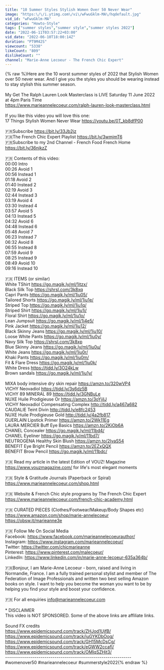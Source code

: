```yaml
---
title: "10 Summer Styles Stylish Women Over 50 Never Wear"
image: "https:\/\/i.ytimg.com\/vi\/wFwuGklm-MA\/hqdefault.jpg"
vid_id: "wFwuGklm-MA"
categories: "Howto-Style"
tags: ["summer styles","summer style","summer styles 2022"]
date: "2022-06-11T03:57:22+03:00"
vid_date: "2022-06-10T18:00:14Z"
duration: "PT9M42S"
viewcount: "5338"
likeCount: "809"
dislikeCount: ""
channel: "Marie-Anne Lecoeur - The French Chic Expert"
---
```

{% raw %}Here are the 10 worst summer styles of 2022 that Stylish Women over 50 never wear. And I give you the styles you should be wearing instead to stay stylish this summer season.<br /><br />My Get The Ralph Lauren Look Masterclass is LIVE Saturday 11 June 2022 at 4pm Paris Time<br /><a rel="nofollow" target="blank" href="https://www.marieannelecoeur.com/ralph-lauren-look-masterclass.html">https://www.marieannelecoeur.com/ralph-lauren-look-masterclass.html</a><br /><br />If you like this video you will love this one: <br />17 Things Stylish Women Never Wear <a rel="nofollow" target="blank" href="https://youtu.be/0T_kb8dfP00">https://youtu.be/0T_kb8dfP00</a><br /><br />🇫🇷Subscribe <a rel="nofollow" target="blank" href="https://bit.ly/33Jb2jz">https://bit.ly/33Jb2jz</a><br />🇫🇷The French Chic Expert Playlist <a rel="nofollow" target="blank" href="https://bit.ly/3wmjmT6">https://bit.ly/3wmjmT6</a><br />🇫🇷Subscribe to my 2nd Channel - French Food French Home <a rel="nofollow" target="blank" href="https://bit.ly/36njkzZ">https://bit.ly/36njkzZ</a><br /><br />🇫🇷 Contents of this video:<br />00:00 Intro<br />00:26 Avoid 1<br />00:56 Instead 1<br />01:18 Avoid 2<br />01:40 Instead 2<br />02:19 Avoid 3<br />02:44 Instead 3<br />03:19 Avoid 4<br />03:30 Instead 4<br />03:57 Avoid 5<br />04:13 Instead 5<br />04:32 Avoid 6<br />04:48 Instead 6<br />05:48 Avoid 7<br />06:23 Instead 7<br />06:32 Avoid 8<br />06:55 Instead 8<br />07:59 Avoid 9<br />08:25 Instead 9<br />08:49 Avoid 10<br />09:16 Instead 10<br /><br />🇫🇷 ITEMS (or similar)<br />White TShirt <a rel="nofollow" target="blank" href="https://go.magik.ly/ml/1itzx/">https://go.magik.ly/ml/1itzx/</a><br />Black Silk Top <a rel="nofollow" target="blank" href="https://shrsl.com/3k8xq">https://shrsl.com/3k8xq</a><br />Capri Pants <a rel="nofollow" target="blank" href="https://go.magik.ly/ml/1iu05/">https://go.magik.ly/ml/1iu05/</a><br />Tailored Shorts <a rel="nofollow" target="blank" href="https://go.magik.ly/ml/1iu1e/">https://go.magik.ly/ml/1iu1e/</a><br />Striped Top <a rel="nofollow" target="blank" href="https://go.magik.ly/ml/1iu1q/">https://go.magik.ly/ml/1iu1q/</a><br />Striped Shirt <a rel="nofollow" target="blank" href="https://go.magik.ly/ml/1iu1i/">https://go.magik.ly/ml/1iu1i/</a><br />Floral Shirt <a rel="nofollow" target="blank" href="https://go.magik.ly/ml/1iu1o/">https://go.magik.ly/ml/1iu1o/</a><br />Lean Jumpsuit <a rel="nofollow" target="blank" href="https://go.magik.ly/ml/1i4e5/">https://go.magik.ly/ml/1i4e5/</a><br />Pink Jacket <a rel="nofollow" target="blank" href="https://go.magik.ly/ml/1iu12/">https://go.magik.ly/ml/1iu12/</a><br />Black Skinny Jeans <a rel="nofollow" target="blank" href="https://go.magik.ly/ml/1iu10/">https://go.magik.ly/ml/1iu10/</a><br />Loose White Pants <a rel="nofollow" target="blank" href="https://go.magik.ly/ml/1iu0y/">https://go.magik.ly/ml/1iu0y/</a><br />Navy Silk Top <a rel="nofollow" target="blank" href="https://shrsl.com/3k8xp">https://shrsl.com/3k8xp</a><br />Blue Skinny Jeans <a rel="nofollow" target="blank" href="https://go.magik.ly/ml/1iu0u/">https://go.magik.ly/ml/1iu0u/</a><br />White Jeans <a rel="nofollow" target="blank" href="https://go.magik.ly/ml/1iu0r/">https://go.magik.ly/ml/1iu0r/</a><br />Khaki Pants <a rel="nofollow" target="blank" href="https://go.magik.ly/ml/1iu0m/">https://go.magik.ly/ml/1iu0m/</a><br />Fit &amp; Flare Dress <a rel="nofollow" target="blank" href="https://go.magik.ly/ml/1iu0k/">https://go.magik.ly/ml/1iu0k/</a><br />White Dress <a rel="nofollow" target="blank" href="https://tidd.ly/3O24kLw">https://tidd.ly/3O24kLw</a><br />Brown sandals <a rel="nofollow" target="blank" href="https://go.magik.ly/ml/1iu1y/">https://go.magik.ly/ml/1iu1y/</a><br /><br />MIXA body intensive dry skin repair <a rel="nofollow" target="blank" href="https://amzn.to/320wVP4">https://amzn.to/320wVP4</a><br />VICHY Neovadiol <a rel="nofollow" target="blank" href="https://tidd.ly/3s6dz5B">https://tidd.ly/3s6dz5B</a><br />VICHY 89 MINERAL 89 <a rel="nofollow" target="blank" href="https://tidd.ly/3GNBuLe">https://tidd.ly/3GNBuLe</a><br />NUXE Huile Prodigieuse Or <a rel="nofollow" target="blank" href="https://amzn.to/3oYjiIJ">https://amzn.to/3oYjiIJ</a><br />VICHY Neovadiol Compensating Complex  <a rel="nofollow" target="blank" href="http://tidd.ly/a467a682">http://tidd.ly/a467a682</a><br />CAUDALIE Teint Divin <a rel="nofollow" target="blank" href="http://tidd.ly/e8fc2453">http://tidd.ly/e8fc2453</a><br />NUXE Huile Prodigieuse Gold <a rel="nofollow" target="blank" href="http://tidd.ly/4a2fb817">http://tidd.ly/4a2fb817</a><br />GUERLAIN Lipstick Primer <a rel="nofollow" target="blank" href="https://amzn.to/2Wk11Eg">https://amzn.to/2Wk11Eg</a><br />LAURA MERCIER Buff Eye Basics  <a rel="nofollow" target="blank" href="https://amzn.to/2KiOb6A">https://amzn.to/2KiOb6A</a><br />CHANEL Concealer <a rel="nofollow" target="blank" href="https://go.magik.ly/ml/11bd4/">https://go.magik.ly/ml/11bd4/</a><br />CHANEL Eyeliner <a rel="nofollow" target="blank" href="https://go.magik.ly/ml/11bd7/">https://go.magik.ly/ml/11bd7/</a><br />NEUTROGENA Healthy Skin Blush <a rel="nofollow" target="blank" href="https://amzn.to/2IvaS54">https://amzn.to/2IvaS54</a><br />BENEFIT Eye Bright Pencil <a rel="nofollow" target="blank" href="https://amzn.to/2EZxQQX">https://amzn.to/2EZxQQX</a><br />BENEFIT Brow Pencil <a rel="nofollow" target="blank" href="https://go.magik.ly/ml/11bdc/">https://go.magik.ly/ml/11bdc/</a><br /><br />🇫🇷 Read my article in the latest Edition of VOUZ! Magazine<br /><a rel="nofollow" target="blank" href="https://www.vouzmagazine.com/">https://www.vouzmagazine.com/</a> for life's most elegant moments<br /><br />🇫🇷 Style &amp; Gratitude Journals (Paperback or Spiral) <a rel="nofollow" target="blank" href="https://www.marieannelecoeur.com/shop.html">https://www.marieannelecoeur.com/shop.html</a><br /><br />🇫🇷 Website &amp; French Chic style programs by The French Chic Expert  <a rel="nofollow" target="blank" href="https://www.marieannelecoeur.com/french-chic-academy.html">https://www.marieannelecoeur.com/french-chic-academy.html</a><br /><br />🇫🇷 CURATED PIECES (Clothes/Footwear/Makeup/Body Shapes etc)   <a rel="nofollow" target="blank" href="https://www.amazon.com/shop/marie-annelecoeur">https://www.amazon.com/shop/marie-annelecoeur</a> <br /><a rel="nofollow" target="blank" href="https://obsw.it/marieanne3e">https://obsw.it/marieanne3e</a><br /><br />🇫🇷 Follow Me On Social Media<br />Facebook: <a rel="nofollow" target="blank" href="https://www.facebook.com/marieannelecoeurauthor/">https://www.facebook.com/marieannelecoeurauthor/</a><br />Instagram: <a rel="nofollow" target="blank" href="https://www.instagram.com/marieannelecoeur/">https://www.instagram.com/marieannelecoeur/</a><br />Twitter: <a rel="nofollow" target="blank" href="https://twitter.com/chicmarieanne">https://twitter.com/chicmarieanne</a><br />Pinterest: <a rel="nofollow" target="blank" href="https://www.pinterest.com/malecoeur/">https://www.pinterest.com/malecoeur/</a><br />LinkedIn: <a rel="nofollow" target="blank" href="https://www.linkedin.com/in/marie-anne-lecoeur-635a364b/">https://www.linkedin.com/in/marie-anne-lecoeur-635a364b/</a><br /><br />🇫🇷Bonjour, I am Marie-Anne Lecoeur - born, raised and living in Normandie, France. I am a fully trained personal stylist and member of The Federation of Image Professionals and written two best selling Amazon books on style. I want to help you become the woman you want to be by helping you find your style and boost your confidence.<br /><br />🇫🇷 For all enquiries info@marieannelecoeur.com <br /><br />* DISCLAIMER<br />This video is NOT SPONSORED. Some of the above links are affiliate links.<br /><br />Sound FX credits<br /><a rel="nofollow" target="blank" href="https://www.epidemicsound.com/track/ZHJod1UjfB/">https://www.epidemicsound.com/track/ZHJod1UjfB/</a><br /><a rel="nofollow" target="blank" href="https://www.epidemicsound.com/track/juGYKDbOog/">https://www.epidemicsound.com/track/juGYKDbOog/</a><br /><a rel="nofollow" target="blank" href="https://www.epidemicsound.com/track/GH15McDsCg/">https://www.epidemicsound.com/track/GH15McDsCg/</a><br /><a rel="nofollow" target="blank" href="https://www.epidemicsound.com/track/eGWW2ccafI/">https://www.epidemicsound.com/track/eGWW2ccafI/</a><br /><a rel="nofollow" target="blank" href="https://www.epidemicsound.com/track/OMIqSZHit3/">https://www.epidemicsound.com/track/OMIqSZHit3/</a><br />----------------------------------------------------------------<br />#womenover50  #marieannelecoeur #summerstyle2022{% endraw %}
